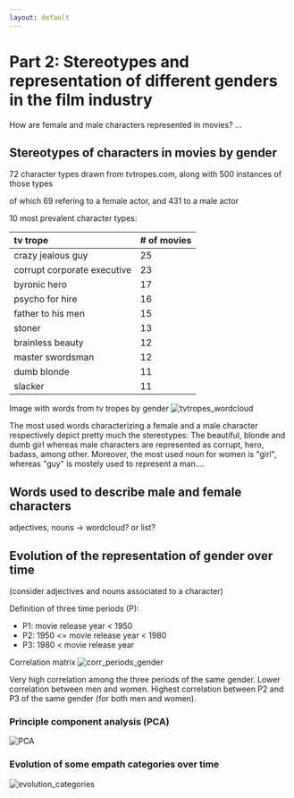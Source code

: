 ```yaml
---
layout: default
---
```


# Part 2: Stereotypes and representation of different genders in the film industry
How are female and male characters represented in movies? ...


## Stereotypes of characters in movies by gender
72 character types drawn from tvtropes.com, along with 500 instances of those types

of which 69 refering to a female actor, and 431 to a male actor

10 most prevalent character types:

| tv trope                        | # of movies|
|:--------------------------------|:-----------|
| crazy jealous guy               |     25     |
| corrupt corporate executive     |     23     |
| byronic hero                    |     17     |
| psycho for hire                 |     16     |
| father to his men               |     15     |
| stoner                          |     13     |
| brainless beauty                |     12     |
| master swordsman                |     12     |
| dumb blonde                     |     11     |
| slacker                         |     11     |


Image with words from tv tropes by gender
![tvtropes_wordcloud](https://user-images.githubusercontent.com/114232327/208409514-4c0665d2-a8c2-49a4-a831-4dab3770e19e.png)

The most used words characterizing a female and a male character respectively depict pretty much the stereotypes: The beautiful, blonde and dumb girl whereas male characters are represented as corrupt, hero, badass, among other. Moreover, the most used noun for women is "girl", whereas "guy" is mostely used to represent a man....

## Words used to describe male and female characters
adjectives, nouns -> wordcloud? or list?


## Evolution of the representation of gender over time
(consider adjectives and nouns associated to a character)

Definition of three time periods (P):
* P1:         movie release year < 1950
* P2: 1950 <= movie release year < 1980
* P3: 1980 <  movie release year

Correlation matrix
![corr_periods_gender](https://user-images.githubusercontent.com/114232327/208413826-f2095211-1e3c-47b0-bc47-bbb41b0b3912.png)


Very high correlation among the three periods of the same gender. Lower correlation between men and women. Highest correlation between P2 and P3 of the same gender (for both men and women).

### Principle component analysis (PCA)

![PCA](https://user-images.githubusercontent.com/114232327/208414567-046be344-1ed0-4ddf-9235-2a2955d6d6c3.png)


### Evolution of some empath categories over time

![evolution_categories](https://user-images.githubusercontent.com/114232327/208413696-7e4ed8e5-bae7-4ffc-ba9d-ef0dd8619b91.png)

